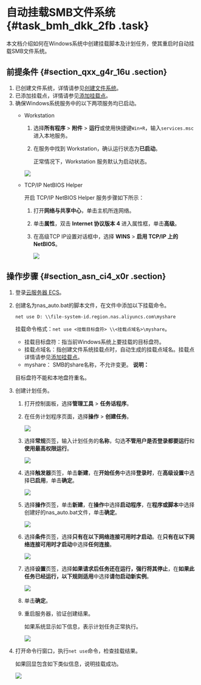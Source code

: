 # 自动挂载SMB文件系统 {#task_bmh_dkk_2fb .task}

本文档介绍如何在Windows系统中创建挂载脚本及计划任务，使其重启时自动挂载SMB文件系统。

## 前提条件 {#section_qxx_g4r_16u .section}

1.  已创建文件系统，详情请参见[创建文件系统](intl.zh-CN/控制台用户指南/管理文件系统.md#section_5jo_0kj_jn5)。
2.  已添加挂载点，详情请参见[添加挂载点](intl.zh-CN/控制台用户指南/管理挂载点.md#section_6xi_a3u_zkq)。
3.  确保Windows系统服务中的以下两项服务均已启动。
    -   Workstation

        1.  选择**所有程序** \> **附件** \> **运行**或使用快捷键`Win+R`，输入`services.msc`进入本地服务。
        2.  在服务中找到 Workstation，确认运行状态为**已启动**。

            正常情况下，Workstation 服务默认为启动状态。

        ![](http://static-aliyun-doc.oss-cn-hangzhou.aliyuncs.com/assets/img/21209/156438407442055_zh-CN.png)

    -   TCP/IP NetBIOS Helper

        开启 TCP/IP NetBIOS Helper 服务步骤如下所示：

        1.  打开**网络与共享中心**，单击主机所连网络。
        2.  单击**属性**，双击 **Internet 协议版本 4** 进入属性框，单击**高级**。
        3.  在高级TCP IP设置对话框中，选择 **WINS** \> **启用 TCP/IP 上的 NetBIOS**。

            ![](http://static-aliyun-doc.oss-cn-hangzhou.aliyuncs.com/assets/img/21209/156438407542056_zh-CN.png)


## 操作步骤 {#section_asn_ci4_x0r .section}

1.  登录[云服务器 ECS](https://ecs.console.aliyun.com/)。
2.  创建名为nas\_auto.bat的脚本文件，在文件中添加以下挂载命令。

    ``` {#codeblock_ad0_f5r_ff5}
    net use D: \\file-system-id.region.nas.aliyuncs.com\myshare 
    ```

    挂载命令格式：`net use <挂载目标盘符> \\<挂载点域名>\myshare`。

    -   挂载目标盘符：指当前Windows系统上要挂载的目标盘符。
    -   挂载点域名：指创建文件系统挂载点时，自动生成的挂载点域名。挂载点详情请参见[添加挂载点](intl.zh-CN/快速入门/容量型__性能型NAS/Windows系统.md#)。
    -   myshare： SMB的share名称，不允许变更。
    **说明：** 

    目标盘符不能和本地盘符重名。

3.  创建计划任务。
    1.  打开控制面板，选择**管理工具** \> **任务话程序**。
    2.  在任务计划程序页面，选择**操作** \> **创建任务**。

        ![](http://static-aliyun-doc.oss-cn-hangzhou.aliyuncs.com/assets/img/21507/156438407512128_zh-CN.png)

    3.  选择**常规**页签，输入计划任务的**名称**，勾选**不管用户是否登录都要运行**和**使用最高权限运行**。

        ![](http://static-aliyun-doc.oss-cn-hangzhou.aliyuncs.com/assets/img/21507/156438407512129_zh-CN.png)

    4.  选择**触发器**页签，单击**新建**，在**开始任务**中选择**登录时**，在**高级设置**中选择**已启用**，单击**确定**。

        ![](http://static-aliyun-doc.oss-cn-hangzhou.aliyuncs.com/assets/img/21507/156438407612130_zh-CN.png)

    5.  选择**操作**页签，单击**新建**，在**操作**中选择**启动程序**，在**程序或脚本**中选择创建好的nas\_auto.bat文件，单击**确定**。

        ![](http://static-aliyun-doc.oss-cn-hangzhou.aliyuncs.com/assets/img/21507/156438407612131_zh-CN.png)

    6.  选择**条件**页签，选择**只有在以下网络连接可用时才启动**。在**只有在以下网络连接可用时才启动**中选择**任何连接**。

        ![](http://static-aliyun-doc.oss-cn-hangzhou.aliyuncs.com/assets/img/21507/156438407612132_zh-CN.png)

    7.  选择**设置**页签，选择**如果请求后任务还在运行，强行将其停止**，在**如果此任务已经运行，以下规则适用**中选择**请勿启动新实例**。

        ![](http://static-aliyun-doc.oss-cn-hangzhou.aliyuncs.com/assets/img/21507/156438407712133_zh-CN.png)

    8.  单击**确定**。
    9.  重启服务器，验证创建结果。

        如果系统显示如下信息，表示计划任务正常执行。

        ![](http://static-aliyun-doc.oss-cn-hangzhou.aliyuncs.com/assets/img/21507/156438407712134_zh-CN.png)

4.  打开命令行窗口，执行`net use`命令，检查挂载结果。

    如果回显包含如下类似信息，说明挂载成功。

    ![](http://static-aliyun-doc.oss-cn-hangzhou.aliyuncs.com/assets/img/21209/156438407749545_zh-CN.png)



